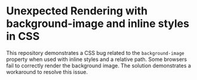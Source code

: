 # Unexpected Rendering with background-image and inline styles in CSS

This repository demonstrates a CSS bug related to the `background-image` property when used with inline styles and a relative path.  Some browsers fail to correctly render the background image.  The solution demonstrates a workaround to resolve this issue.